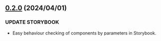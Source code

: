 ## [0.2.0](https://github.com/reiji1020/ccl-component-kit4svelte/compare/0.1.6-a...0.2.0) (2024/04/01)

### UPDATE STORYBOOK

* Easy behaviour checking of components by parameters in Storybook.